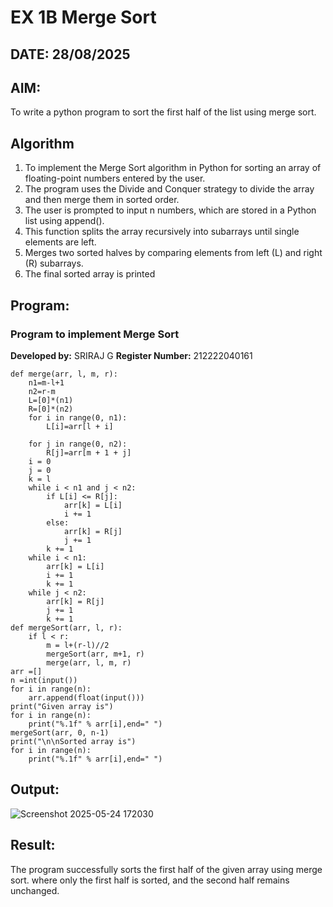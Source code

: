 # EX 1B Merge Sort
## DATE: 28/08/2025
## AIM:
To write a python program to sort the first half of the list using merge sort.

## Algorithm
1. To implement the Merge Sort algorithm in Python for sorting an array of floating-point numbers entered by the user. 
2. The program uses the Divide and Conquer strategy to divide the array and then merge them in sorted order.
3. The user is prompted to input n numbers, which are stored in a Python list using append().
4. This function splits the array recursively into subarrays until single elements are left. 
5.  Merges two sorted halves by comparing elements from left (L) and right (R) subarrays.
6.  The final sorted array is printed 

## Program:

### Program to implement Merge Sort
**Developed by:** SRIRAJ G 
**Register Number:** 212222040161
```
def merge(arr, l, m, r):
    n1=m-l+1
    n2=r-m
    L=[0]*(n1)
    R=[0]*(n2)
    for i in range(0, n1):
        L[i]=arr[l + i]
 
    for j in range(0, n2):
        R[j]=arr[m + 1 + j]
    i = 0     
    j = 0     
    k = l     
    while i < n1 and j < n2:
        if L[i] <= R[j]:
            arr[k] = L[i]
            i += 1
        else:
            arr[k] = R[j]
            j += 1
        k += 1
    while i < n1:
        arr[k] = L[i]
        i += 1
        k += 1
    while j < n2:
        arr[k] = R[j]
        j += 1
        k += 1
def mergeSort(arr, l, r):
    if l < r:
        m = l+(r-l)//2
        mergeSort(arr, m+1, r)
        merge(arr, l, m, r)
arr =[] 
n =int(input())
for i in range(n):
    arr.append(float(input()))
print("Given array is")
for i in range(n):
    print("%.1f" % arr[i],end=" ")
mergeSort(arr, 0, n-1)
print("\n\nSorted array is")
for i in range(n):
    print("%.1f" % arr[i],end=" ")
```
## Output:
![Screenshot 2025-05-24 172030](https://github.com/user-attachments/assets/db6498df-4914-45b0-ac13-f202dd991555)

## Result:
The program successfully sorts the first half of the given array using merge sort. where only the first half is sorted, and the second half remains unchanged.
